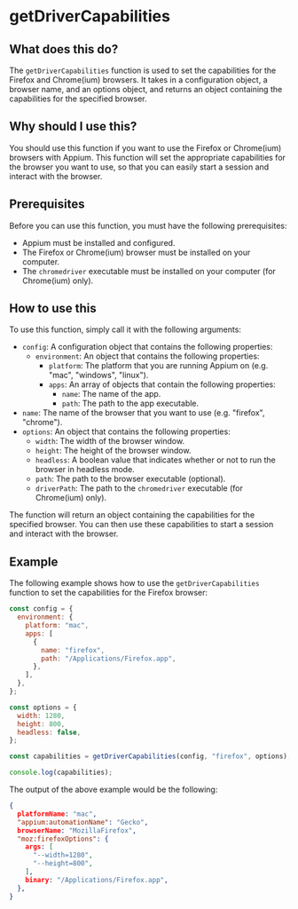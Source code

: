
  
   # **getDriverCapabilities**

## What does this do?

The `getDriverCapabilities` function is used to set the capabilities for the Firefox and Chrome(ium) browsers. It takes in a configuration object, a browser name, and an options object, and returns an object containing the capabilities for the specified browser.

## Why should I use this?

You should use this function if you want to use the Firefox or Chrome(ium) browsers with Appium. This function will set the appropriate capabilities for the browser you want to use, so that you can easily start a session and interact with the browser.

## Prerequisites

Before you can use this function, you must have the following prerequisites:

* Appium must be installed and configured.
* The Firefox or Chrome(ium) browser must be installed on your computer.
* The `chromedriver` executable must be installed on your computer (for Chrome(ium) only).

## How to use this

To use this function, simply call it with the following arguments:

* `config`: A configuration object that contains the following properties:
    * `environment`: An object that contains the following properties:
        * `platform`: The platform that you are running Appium on (e.g. "mac", "windows", "linux").
        * `apps`: An array of objects that contain the following properties:
            * `name`: The name of the app.
            * `path`: The path to the app executable.
* `name`: The name of the browser that you want to use (e.g. "firefox", "chrome").
* `options`: An object that contains the following properties:
    * `width`: The width of the browser window.
    * `height`: The height of the browser window.
    * `headless`: A boolean value that indicates whether or not to run the browser in headless mode.
    * `path`: The path to the browser executable (optional).
    * `driverPath`: The path to the `chromedriver` executable (for Chrome(ium) only).

The function will return an object containing the capabilities for the specified browser. You can then use these capabilities to start a session and interact with the browser.

## Example

The following example shows how to use the `getDriverCapabilities` function to set the capabilities for the Firefox browser:

```javascript
const config = {
  environment: {
    platform: "mac",
    apps: [
      {
        name: "firefox",
        path: "/Applications/Firefox.app",
      },
    ],
  },
};

const options = {
  width: 1280,
  height: 800,
  headless: false,
};

const capabilities = getDriverCapabilities(config, "firefox", options);

console.log(capabilities);
```

The output of the above example would be the following:

```json
{
  platformName: "mac",
  "appium:automationName": "Gecko",
  browserName: "MozillaFirefox",
  "moz:firefoxOptions": {
    args: [
      "--width=1280",
      "--height=800",
    ],
    binary: "/Applications/Firefox.app",
  },
}
```
  
  